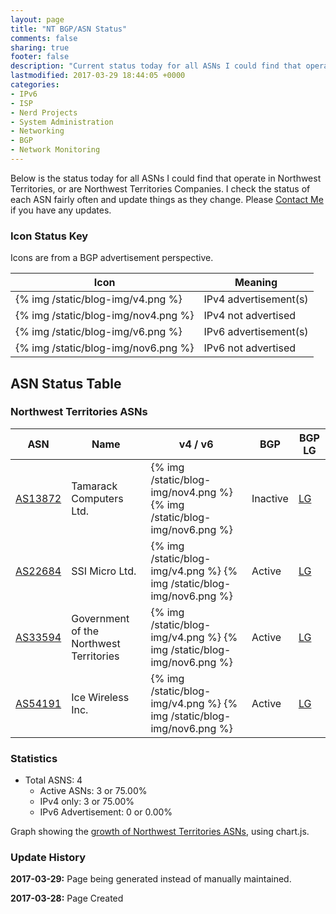 ```yaml
---
layout: page
title: "NT BGP/ASN Status"
comments: false
sharing: true
footer: false
description: "Current status today for all ASNs I could find that operate in Northwest Territories, or are Northwest Territories Companies."
lastmodified: 2017-03-29 18:44:05 +0000
categories:
- IPv6
- ISP
- Nerd Projects
- System Administration
- Networking
- BGP
- Network Monitoring
---
```

Below is the status today for all ASNs I could find that operate in Northwest Territories, or are Northwest Territories Companies. I check the status of each ASN fairly often and update things as they change. Please [Contact Me](/contact/) if you have any updates.

### Icon Status Key

Icons are from a BGP advertisement perspective.

Icon | Meaning
---- | -------
{% img /static/blog-img/v4.png %} | IPv4 advertisement(s)
{% img /static/blog-img/nov4.png %} | IPv4 not advertised
{% img /static/blog-img/v6.png %} | IPv6 advertisement(s)
{% img /static/blog-img/nov6.png %} | IPv6 not advertised

## ASN Status Table

### Northwest Territories ASNs

ASN | Name | v4 / v6 | BGP | BGP LG
--- | ---- | ------- | --- | ------
[AS13872](https://stat.ripe.net/AS13872) | Tamarack Computers Ltd. | {% img /static/blog-img/nov4.png %} {% img /static/blog-img/nov6.png %} | Inactive | [LG](http://lg.hextet.net/cgi-bin/bgplg?cmd=show+ip+bgp+source-as&req=13872)
[AS22684](https://stat.ripe.net/AS22684) | SSI Micro Ltd. | {% img /static/blog-img/v4.png %} {% img /static/blog-img/nov6.png %} | Active | [LG](http://lg.hextet.net/cgi-bin/bgplg?cmd=show+ip+bgp+source-as&req=22684)
[AS33594](https://stat.ripe.net/AS33594) | Government of the Northwest Territories | {% img /static/blog-img/v4.png %} {% img /static/blog-img/nov6.png %} | Active | [LG](http://lg.hextet.net/cgi-bin/bgplg?cmd=show+ip+bgp+source-as&req=33594)
[AS54191](https://stat.ripe.net/AS54191) | Ice Wireless Inc. | {% img /static/blog-img/v4.png %} {% img /static/blog-img/nov6.png %} | Active | [LG](http://lg.hextet.net/cgi-bin/bgplg?cmd=show+ip+bgp+source-as&req=54191)

### Statistics

* Total ASNS: 4
  * Active ASNs: 3 or 75.00%
  * IPv4 only: 3 or 75.00%
  * IPv6 Advertisement: 0 or 0.00%

Graph showing the [growth of Northwest Territories ASNs](/bgp/nt/asns/), using chart.js.

### Update History

**2017-03-29:** Page being generated instead of manually maintained.

**2017-03-28:** Page Created
